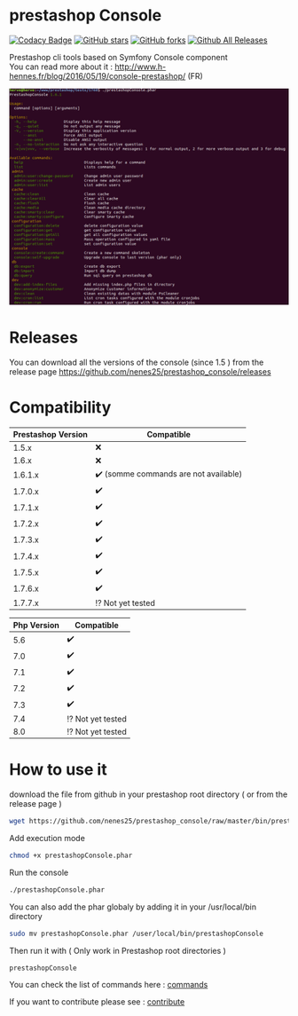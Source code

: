 # prestashop Console

[![Codacy Badge](https://api.codacy.com/project/badge/Grade/f72aeabcce684a8ca888cd53a954212e)](https://app.codacy.com/app/nenes25/prestashop_console?utm_source=github.com&utm_medium=referral&utm_content=nenes25/prestashop_console&utm_campaign=Badge_Grade_Dashboard)
[![GitHub stars](https://img.shields.io/github/stars/nenes25/prestashop_console)](https://github.com/nenes25/eicaptcha/stargazers) 
[![GitHub forks](https://img.shields.io/github/forks/nenes25/prestashop_console)](https://github.com/nenes25/eicaptcha/network) 
[![Github All Releases](https://img.shields.io/github/downloads/nenes25/prestashop_console/total.svg)]()

Prestashop cli tools based on Symfony Console component   
You can read more about it : http://www.h-hennes.fr/blog/2016/05/19/console-prestashop/ (FR)

![PrestashopConsole](console.png?raw=true "Prestashop console")

# Releases
You can download all the versions of the console (since 1.5 ) from the release page https://github.com/nenes25/prestashop_console/releases  

# Compatibility

| Prestashop Version | Compatible |
| ------------------ | -----------|
| 1.5.x | :x: |
| 1.6.x | :x: |
| 1.6.1.x | :heavy_check_mark: (somme commands are not available)|
| 1.7.0.x | :heavy_check_mark: |
| 1.7.1.x | :heavy_check_mark: |
| 1.7.2.x | :heavy_check_mark: |
| 1.7.3.x | :heavy_check_mark: |
| 1.7.4.x | :heavy_check_mark: |
| 1.7.5.x | :heavy_check_mark: |
| 1.7.6.x | :heavy_check_mark: |
| 1.7.7.x | :interrobang: Not yet tested |

| Php Version | Compatible |
| ------ | -----------|
| 5.6 | :heavy_check_mark:|
| 7.0 | :heavy_check_mark: |
| 7.1 | :heavy_check_mark: |
| 7.2 | :heavy_check_mark: |
| 7.3| :heavy_check_mark: |
| 7.4 | :interrobang: Not yet tested |
| 8.0 | :interrobang: Not yet tested |

# How to use it

download the file from github in your prestashop root directory ( or from the release page )   
 ```bash
wget https://github.com/nenes25/prestashop_console/raw/master/bin/prestashopConsole.phar
 ```

Add execution mode  
  ```bash
chmod +x prestashopConsole.phar
 ```
 

Run the console  
 ```bash
./prestashopConsole.phar
 ```
 
 You can also add the phar globaly by adding it in your /usr/local/bin directory
  ```bash
sudo mv prestashopConsole.phar /user/local/bin/prestashopConsole
 ```
 
 Then run it with ( Only work in Prestashop root directories )
  ```bash
prestashopConsole
 ```

You can check the list of commands here : [commands](COMMANDS.md)  

If you want to contribute please see : [contribute](CONTRIBUTE.md)
